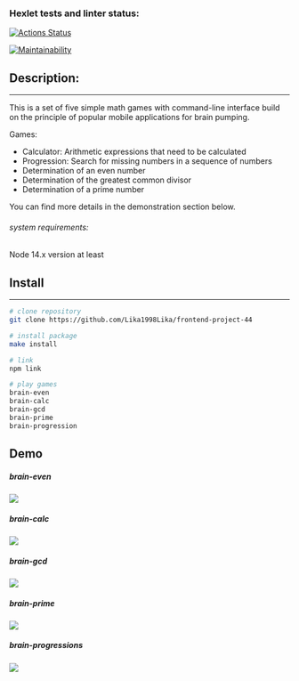 ### Hexlet tests and linter status:

[![Actions Status](https://github.com/Lika1998Lika/frontend-project-44/workflows/hexlet-check/badge.svg)](https://github.com/Lika1998Lika/frontend-project-44/actions)

[![Maintainability](https://api.codeclimate.com/v1/badges/f5171970519115acfc99/maintainability)](https://codeclimate.com/github/Lika1998Lika/frontend-project-44/maintainability)

<style> 
a{ 
   width: 200px; 
   display: block 
}
 </style>

## Description:

---

This is a set of five simple math games with command-line interface build on the principle of popular mobile applications for brain pumping.

Games:

- Calculator: Arithmetic expressions that need to be calculated
- Progression: Search for missing numbers in a sequence of numbers
- Determination of an even number
- Determination of the greatest common divisor
- Determination of a prime number

You can find more details in the demonstration section below.

###### system requirements:

Node 14.x version at least

## Install

---

```bash
# clone repository
git clone https://github.com/Lika1998Lika/frontend-project-44

# install package
make install

# link
npm link

# play games
brain-even
brain-calc
brain-gcd
brain-prime
brain-progression
```

## Demo

##### brain-even

<a href="https://asciinema.org/a/y9T5LE6bn24WzfYeHd2eKX1uG" target="_blank"><img src="https://asciinema.org/a/y9T5LE6bn24WzfYeHd2eKX1uG.svg" /></a>

##### brain-calc

<a  href="https://asciinema.org/a/idkv5hysNmJufcLlL2PA1iWRf" target="_blank"><img src="https://asciinema.org/a/idkv5hysNmJufcLlL2PA1iWRf.svg" /></a>

##### brain-gcd

<a  href="https://asciinema.org/a/1F0vdVnntKIJ2MlSPHT9bH6cb" target="_blank"><img src="https://asciinema.org/a/1F0vdVnntKIJ2MlSPHT9bH6cb.svg" /></a>

##### brain-prime

<a  href="https://asciinema.org/a/V42xa1mTFhw8vzHLMy1UaNPoV" target="_blank"><img src="https://asciinema.org/a/V42xa1mTFhw8vzHLMy1UaNPoV.svg" /></a>

##### brain-progressions

<a  href="https://asciinema.org/a/aY4mIYd5PQLRiQxiCqYJqF7UZ" target="_blank"><img src="https://asciinema.org/a/aY4mIYd5PQLRiQxiCqYJqF7UZ.svg" /></a>
